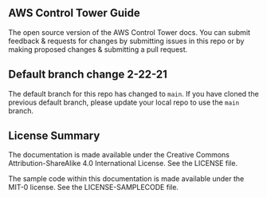 ## AWS Control Tower Guide

The open source version of the AWS Control Tower docs. You can submit feedback & requests for changes by submitting issues in this repo or by making proposed changes & submitting a pull request.

## Default branch change 2-22-21
The default branch for this repo has changed to `main`. 
If you have cloned the previous default branch, please update your local repo to use the `main` branch. 

## License Summary

The documentation is made available under the Creative Commons Attribution-ShareAlike 4.0 International License. See the LICENSE file.

The sample code within this documentation is made available under the MIT-0 license. See the LICENSE-SAMPLECODE file.
